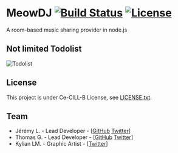 # MeowDJ [![Build Status](https://img.shields.io/travis/MeowDJ/MeowDJ/master.svg?style=flat-square)](https://travis-ci.org/MeowDJ/MeowDJ) [![License](https://img.shields.io/badge/license-Ce--CILL--B-blue.svg?style=flat-square)](https://github.com/MeowDJ/MeowDJ/blob/master/LICENSE.txt)
A room-based music sharing provider in node.js

## Not limited Todolist

![Todolist](http://i.blueslime.fr/4X8v7i9V.png)


## License

This project is under Ce-CILL-B License, see [LICENSE.txt](https://github.com/MeowDJ/MeowDJ/LICENSE.txt).


## Team

* Jérémy L. - Lead Developer - [[GitHub](https://github.com/IamBlueSlime) [Twitter](https://twitter.com/iamblueslime)]
* Thomas G. - Lead Developer - [[GitHub](https://github.com/Thog) [Twitter](https://twitter.com/Thog92dev)]
* Kylian LM. - Graphic Artist - [[Twitter](https://twitter.com/Kylian_L_M)]
